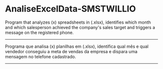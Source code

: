 # AnaliseExcelData-SMSTWILLIO

Program that analyzes (x) spreadsheets in (.xlsx), 
identifies which month and which salesperson achieved the company's sales target 
and triggers a message on the registered phone.

__________________________________________________________________________________

Programa que analisa (x) planilhas em (.xlsx), 
identifica qual mês e qual vendedor conseguiu a meta de vendas da empresa 
e dispara uma mensagem no telefone cadastrado.  

__________________________________________________________________________________
